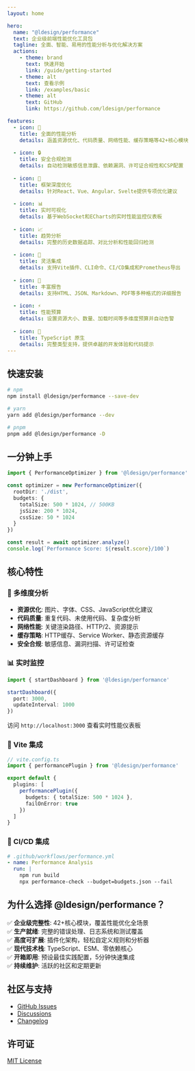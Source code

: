 ```yaml
---
layout: home

hero:
  name: "@ldesign/performance"
  text: 企业级前端性能优化工具包
  tagline: 全面、智能、易用的性能分析与优化解决方案
  actions:
    - theme: brand
      text: 快速开始
      link: /guide/getting-started
    - theme: alt
      text: 查看示例
      link: /examples/basic
    - theme: alt
      text: GitHub
      link: https://github.com/ldesign/performance

features:
  - icon: 🚀
    title: 全面的性能分析
    details: 涵盖资源优化、代码质量、网络性能、缓存策略等42+核心模块
  
  - icon: 🔒
    title: 安全合规检测
    details: 自动检测敏感信息泄露、依赖漏洞、许可证合规性和CSP配置
  
  - icon: 🎯
    title: 框架深度优化
    details: 针对React、Vue、Angular、Svelte提供专项优化建议
  
  - icon: 📊
    title: 实时可视化
    details: 基于WebSocket和ECharts的实时性能监控仪表板
  
  - icon: 📈
    title: 趋势分析
    details: 完整的历史数据追踪、对比分析和性能回归检测
  
  - icon: 🔧
    title: 灵活集成
    details: 支持Vite插件、CLI命令、CI/CD集成和Prometheus导出
  
  - icon: 📝
    title: 丰富报告
    details: 支持HTML、JSON、Markdown、PDF等多种格式的详细报告
  
  - icon: ⚡
    title: 性能预算
    details: 设置资源大小、数量、加载时间等多维度预算并自动告警
  
  - icon: 🎨
    title: TypeScript 原生
    details: 完整类型支持，提供卓越的开发体验和代码提示
---
```


## 快速安装

```bash
# npm
npm install @ldesign/performance --save-dev

# yarn
yarn add @ldesign/performance --dev

# pnpm
pnpm add @ldesign/performance -D
```

## 一分钟上手

```typescript
import { PerformanceOptimizer } from '@ldesign/performance'

const optimizer = new PerformanceOptimizer({
  rootDir: './dist',
  budgets: {
    totalSize: 500 * 1024, // 500KB
    jsSize: 200 * 1024,
    cssSize: 50 * 1024
  }
})

const result = await optimizer.analyze()
console.log(`Performance Score: ${result.score}/100`)
```

## 核心特性

### 🎯 多维度分析

- **资源优化**: 图片、字体、CSS、JavaScript优化建议
- **代码质量**: 重复代码、未使用代码、复杂度分析
- **网络性能**: 关键渲染路径、HTTP/2、资源提示
- **缓存策略**: HTTP缓存、Service Worker、静态资源缓存
- **安全合规**: 敏感信息、漏洞扫描、许可证检查

### 📊 实时监控

```typescript
import { startDashboard } from '@ldesign/performance'

startDashboard({
  port: 3000,
  updateInterval: 1000
})
```

访问 `http://localhost:3000` 查看实时性能仪表板

### 🔧 Vite 集成

```typescript
// vite.config.ts
import { performancePlugin } from '@ldesign/performance'

export default {
  plugins: [
    performancePlugin({
      budgets: { totalSize: 500 * 1024 },
      failOnError: true
    })
  ]
}
```

### 🚦 CI/CD 集成

```yaml
# .github/workflows/performance.yml
- name: Performance Analysis
  run: |
    npm run build
    npx performance-check --budget=budgets.json --fail
```

## 为什么选择 @ldesign/performance？

✅ **企业级完整性**: 42+核心模块，覆盖性能优化全场景  
✅ **生产就绪**: 完整的错误处理、日志系统和测试覆盖  
✅ **高度可扩展**: 插件化架构，轻松自定义规则和分析器  
✅ **现代技术栈**: TypeScript、ESM、零依赖核心  
✅ **开箱即用**: 预设最佳实践配置，5分钟快速集成  
✅ **持续维护**: 活跃的社区和定期更新  

## 社区与支持

- [GitHub Issues](https://github.com/ldesign/performance/issues)
- [Discussions](https://github.com/ldesign/performance/discussions)
- [Changelog](https://github.com/ldesign/performance/blob/main/CHANGELOG.md)

## 许可证

[MIT License](https://github.com/ldesign/performance/blob/main/LICENSE)

